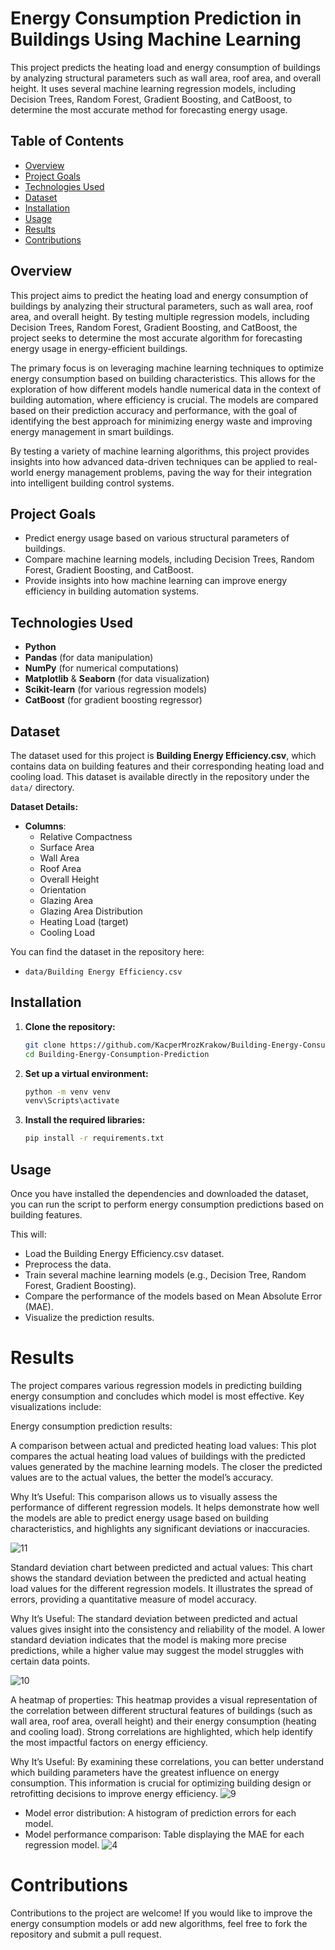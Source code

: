 # Energy Consumption Prediction in Buildings Using Machine Learning

This project predicts the heating load and energy consumption of buildings by analyzing structural parameters such as wall area, roof area, and overall height. It uses several machine learning regression models, including Decision Trees, Random Forest, Gradient Boosting, and CatBoost, to determine the most accurate method for forecasting energy usage.

## Table of Contents
- [Overview](#overview)
- [Project Goals](#project-goals)
- [Technologies Used](#technologies-used)
- [Dataset](#dataset)
- [Installation](#installation)
- [Usage](#usage)
- [Results](#results)
- [Contributions](#contributions)

## Overview
This project aims to predict the heating load and energy consumption of buildings by analyzing their structural parameters, such as wall area, roof area, and overall height. By testing multiple regression models, including Decision Trees, Random Forest, Gradient Boosting, and CatBoost, the project seeks to determine the most accurate algorithm for forecasting energy usage in energy-efficient buildings.

The primary focus is on leveraging machine learning techniques to optimize energy consumption based on building characteristics. This allows for the exploration of how different models handle numerical data in the context of building automation, where efficiency is crucial. The models are compared based on their prediction accuracy and performance, with the goal of identifying the best approach for minimizing energy waste and improving energy management in smart buildings.

By testing a variety of machine learning algorithms, this project provides insights into how advanced data-driven techniques can be applied to real-world energy management problems, paving the way for their integration into intelligent building control systems.

## Project Goals
- Predict energy usage based on various structural parameters of buildings.
- Compare machine learning models, including Decision Trees, Random Forest, Gradient Boosting, and CatBoost.
- Provide insights into how machine learning can improve energy efficiency in building automation systems.

## Technologies Used
- **Python**
- **Pandas** (for data manipulation)
- **NumPy** (for numerical computations)
- **Matplotlib** & **Seaborn** (for data visualization)
- **Scikit-learn** (for various regression models)
- **CatBoost** (for gradient boosting regressor)

## Dataset

The dataset used for this project is **Building Energy Efficiency.csv**, which contains data on building features and their corresponding heating load and cooling load. This dataset is available directly in the repository under the `data/` directory.

**Dataset Details:**
- **Columns**:
  - Relative Compactness
  - Surface Area
  - Wall Area
  - Roof Area
  - Overall Height
  - Orientation
  - Glazing Area
  - Glazing Area Distribution
  - Heating Load (target)
  - Cooling Load

You can find the dataset in the repository here:
- `data/Building Energy Efficiency.csv`

## Installation

1. **Clone the repository:**
   ```bash
   git clone https://github.com/KacperMrozKrakow/Building-Energy-Consumption-Prediction.git
   cd Building-Energy-Consumption-Prediction

2. **Set up a virtual environment:**
   ```bash
   python -m venv venv
   venv\Scripts\activate

3. **Install the required libraries:**
   ```bash
   pip install -r requirements.txt

## Usage
Once you have installed the dependencies and downloaded the dataset, you can run the script to perform energy consumption predictions based on building features.

This will:

- Load the Building Energy Efficiency.csv dataset.
- Preprocess the data.
- Train several machine learning models (e.g., Decision Tree, Random Forest, Gradient Boosting).
- Compare the performance of the models based on Mean Absolute Error (MAE).
- Visualize the prediction results.

# Results
The project compares various regression models in predicting building energy consumption and concludes which model is most effective. Key visualizations include:

Energy consumption prediction results:

A comparison between actual and predicted heating load values: This plot compares the actual heating load values of buildings with the predicted values generated by the machine learning models. The closer the predicted values are to the actual values, the better the model’s accuracy.

Why It’s Useful: This comparison allows us to visually assess the performance of different regression models. It helps demonstrate how well the models are able to predict energy usage based on building characteristics, and highlights any significant deviations or inaccuracies.



![11](https://github.com/user-attachments/assets/c83ee1ea-4784-4d7a-bfb3-46990f807bab)

Standard deviation chart between predicted and actual values: This chart shows the standard deviation between the predicted and actual heating load values for the different regression models. It illustrates the spread of errors, providing a quantitative measure of model accuracy.

Why It’s Useful: The standard deviation between predicted and actual values gives insight into the consistency and reliability of the model. A lower standard deviation indicates that the model is making more precise predictions, while a higher value may suggest the model struggles with certain data points.


  
![10](https://github.com/user-attachments/assets/f50ecf1f-ba3e-4616-82df-95cc89ea4bf0)

A heatmap of properties: This heatmap provides a visual representation of the correlation between different structural features of buildings (such as wall area, roof area, overall height) and their energy consumption (heating and cooling load). Strong correlations are highlighted, which help identify the most impactful factors on energy efficiency.

Why It’s Useful: By examining these correlations, you can better understand which building parameters have the greatest influence on energy consumption. This information is crucial for optimizing building design or retrofitting decisions to improve energy efficiency.
![9](https://github.com/user-attachments/assets/0c03d9ab-4040-424f-888b-9116a98ff269)



- Model error distribution: A histogram of prediction errors for each model.
- Model performance comparison: Table displaying the MAE for each regression model.
![4](https://github.com/user-attachments/assets/e92cf68b-8364-47ee-8702-cb144ea0ba9d)


# Contributions
Contributions to the project are welcome! If you would like to improve the energy consumption models or add new algorithms, feel free to fork the repository and submit a pull request.
